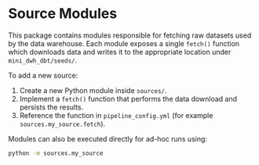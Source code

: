 # Source Modules

This package contains modules responsible for fetching raw datasets used by the data warehouse. Each module exposes a single `fetch()` function which downloads data and writes it to the appropriate location under `mini_dwh_dbt/seeds/`.

To add a new source:

1. Create a new Python module inside `sources/`.
2. Implement a `fetch()` function that performs the data download and persists the results.
3. Reference the function in `pipeline_config.yml` (for example `sources.my_source.fetch`).

Modules can also be executed directly for ad-hoc runs using:

```bash
python -m sources.my_source
```
